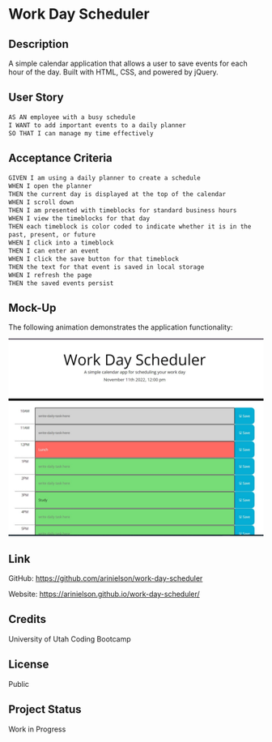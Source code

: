 # Work Day Scheduler


## Description

A simple calendar application that allows a user to save events for each hour of the day. Built with HTML, CSS, and powered by jQuery.


## User Story

```
AS AN employee with a busy schedule
I WANT to add important events to a daily planner
SO THAT I can manage my time effectively
```

## Acceptance Criteria

```
GIVEN I am using a daily planner to create a schedule
WHEN I open the planner
THEN the current day is displayed at the top of the calendar
WHEN I scroll down
THEN I am presented with timeblocks for standard business hours
WHEN I view the timeblocks for that day
THEN each timeblock is color coded to indicate whether it is in the past, present, or future
WHEN I click into a timeblock
THEN I can enter an event
WHEN I click the save button for that timeblock
THEN the text for that event is saved in local storage
WHEN I refresh the page
THEN the saved events persist
```

## Mock-Up

The following animation demonstrates the application functionality:

![A user clicks on slots on the color-coded calendar and edits the events.](./assets/workday-screenshot.jpg)


## Link

GitHub: https://github.com/arinielson/work-day-scheduler

Website: https://arinielson.github.io/work-day-scheduler/


## Credits

University of Utah Coding Bootcamp


## License

Public


## Project Status

Work in Progress